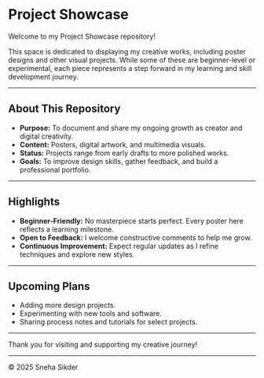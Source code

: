 # Project Showcase

Welcome to my Project Showcase repository!  

This space is dedicated to displaying my creative works, including poster designs and other visual projects. While some of these are beginner-level or experimental, each piece represents a step forward in my learning and skill development journey.

---

## About This Repository

- **Purpose:** To document and share my ongoing growth as creator and digital creativity.
- **Content:** Posters, digital artwork, and multimedia visuals.
- **Status:** Projects range from early drafts to more polished works.
- **Goals:** To improve design skills, gather feedback, and build a professional portfolio.

---

## Highlights

- **Beginner-Friendly:** No masterpiece starts perfect. Every poster here reflects a learning milestone.
- **Open to Feedback:** I welcome constructive comments to help me grow.
- **Continuous Improvement:** Expect regular updates as I refine techniques and explore new styles.

---

## Upcoming Plans

- Adding more design projects.
- Experimenting with new tools and software.
- Sharing process notes and tutorials for select projects.

---

Thank you for visiting and supporting my creative journey!

---

© 2025 Sneha Sikder

